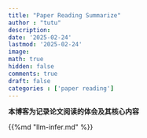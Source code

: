 ```yaml
---
title: "Paper Reading Summarize"
author : "tutu"
description:
date: '2025-02-24'
lastmod: '2025-02-24'
image:
math: true
hidden: false
comments: true
draft: false
categories : ['paper reading']
---
```


**本博客为记录论文阅读的体会及其核心内容**

{{%md "llm-infer.md" %}}







